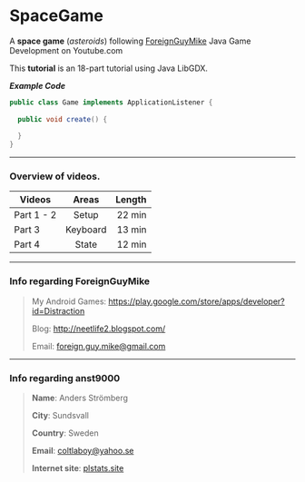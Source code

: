 # SpaceGame
A **space game** (_asteroids_) following [ForeignGuyMike](https://www.youtube.com/user/ForeignGuyMike/featured) Java Game Development on Youtube.com

This **tutorial** is an 18-part tutorial using Java LibGDX.

_**Example Code**_
```java
public class Game implements ApplicationListener {
  
  public void create() {
  
  }
}
```
___
### Overview of videos.

| Videos       | Areas       | Length  |
| ------------ |:-----------:| -------:|
| Part 1 - 2   | Setup       | 22 min  |
| Part 3       | Keyboard    | 13 min  |
| Part 4       | State       | 12 min  |
___
### Info regarding **ForeignGuyMike**
> My Android Games:
> https://play.google.com/store/apps/developer?id=Distraction
>
> Blog: http://neetlife2.blogspot.com/
>
> Email: foreign.guy.mike@gmail.com
___
### Info regarding **anst9000**
> **Name**: Anders Strömberg
>
> **City**: Sundsvall
>
> **Country**: Sweden
>
> **Email**: [coltlaboy@yahoo.se](coltlaboy@yahoo.se)
>
> **Internet site**: [plstats.site](https://plstats.site)
